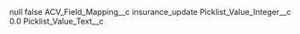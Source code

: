 <?xml version="1.0" encoding="UTF-8"?>
<CustomMetadata xmlns="http://soap.sforce.com/2006/04/metadata" xmlns:xsi="http://www.w3.org/2001/XMLSchema-instance" xmlns:xsd="http://www.w3.org/2001/XMLSchema">
    <label>null</label>
    <protected>false</protected>
    <values>
        <field>ACV_Field_Mapping__c</field>
        <value xsi:type="xsd:string">insurance_update</value>
    </values>
    <values>
        <field>Picklist_Value_Integer__c</field>
        <value xsi:type="xsd:double">0.0</value>
    </values>
    <values>
        <field>Picklist_Value_Text__c</field>
        <value xsi:nil="true"/>
    </values>
</CustomMetadata>
